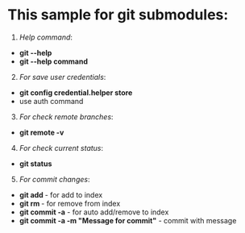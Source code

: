 # This sample for git submodules:

1) <i>Help command</i>:
- <b>git --help</b>
- <b>git --help command</b>

2) <i>For save user credentials</i>:
- <b>git config credential.helper store</b>
- use auth command

3) <i>For check remote branches</i>:
- <b>git remote -v</b>

4) <i> For check current status</i>:
- <b>git status</b>

5) <i>For commit changes</i>:
- <b>git add <file></b> - for add to index
- <b>git rm <file></b> - for remove from index
- <b>git commit -a</b> - for auto add/remove to index
- <b>git commit -a -m "Message for commit"</b> - commit with message